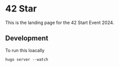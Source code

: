 # 42 Star

This is the landing page for the 42 Start Event 2024.

## Development

To run this loacally

    hugo server --watch